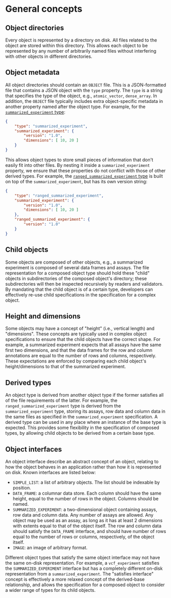 # General concepts

## Object directories

Every object is represented by a directory on disk.
All files related to the object are stored within this directory.
This allows each object to be represented by any number of arbitrarily named files without interfering with other objects in different directories. 

## Object metadata

All object directories should contain an `OBJECT` file.
This is a JSON-formatted file that contains a JSON object with the `type` property.
The `type` is a string that specifies the type of the object, e.g., `atomic_vector`, `dense_array`.
In addition, the `OBJECT` file typically includes extra object-specific metadata in another property named after the object type.
For example, for the [`summarized_experiment` type](summarized_experiment):

```json
{
    "type": "summarized_experiment",
    "summarized_experiment": {
        "version": "1.0",
        "dimensions": [ 10, 20 ]
    }
}
```

This allows object types to store small pieces of information that don't easily fit into other files.
By nesting it inside a `summarized_experiment` property, we ensure that these properties do not conflict with those of other derived types.
For example, the [`ranged_summarized_experiment` type](ranged_summarized_experiment) is built on top of the `summarized_experiment`, but has its own version string:

```json
{
    "type": "ranged_summarized_experiment",
    "summarized_experiment": {
        "version": "1.0",
        "dimensions": [ 10, 20 ]
    },
    "ranged_summarized_experiment": {
        "version": "1.0"
    }
}
```

## Child objects

Some objects are composed of other objects, e.g., a summarized experiment is composed of several data frames and assays.
The file representation for a composed object type should hold these "child" objects in subdirectories of the composed object's directory;
these subdirectories will then be inspected recursively by readers and validators.
By mandating that the child object is of a certain type, developers can effectively re-use child specifications in the specification for a complex object.

## Height and dimensions

Some objects may have a concept of "height" (i.e., vertical length) and "dimensions".
These concepts are typically used in complex object specifications to ensure that the child objects have the correct shape.
For example, a summarized experiment expects that all assays have the same first two dimensions, 
and that the data frames for the row and column annotations are equal to the number of rows and columns, respectively.
These expectations are enforced by comparing each child object's height/dimensions to that of the summarized experiment.

## Derived types

An object type is derived from another object type if the former satisfies all of the file requirements of the latter.
For example, the `ranged_summarized_experiment` type is derived from the `summarized_experiment` type,
storing its assays, row data and column data in the same files as specified in the `summarized_experiment` specification.
A derived type can be used in any place where an instance of the base type is expected.
This provides some flexibility in the specification of composed types, by allowing child objects to be derived from a certain base type.

## Object interfaces

An object interface describe an abstract concept of an object, relating to how the object behaves in an application rather than how it is represented on disk.
Known interfaces are listed below:

- `SIMPLE_LIST`: a list of arbitrary objects.
  The list should be indexable by position.
- `DATA_FRAME`: a columnar data store.
  Each column should have the same height, equal to the number of rows in the object.
  Columns should be named.
- `SUMMARIZED_EXPERIMENT`: a two-dimensional object containing assays, row data and column data.
  Any number of assays are allowed.
  Any object may be used as an assay, as long as it has at least 2 dimensions with extents equal to that of the object itself.
  The row and column data should satisfy the `DATA_FRAME` interface, and should have number of rows equal to the number of rows or columns, respectively, of the object itself.
- `IMAGE`: an image of arbitrary format.

Different object types that satisfy the same object interface may not have the same on-disk representation.
For example, a `vcf_experiment` satisfies the `SUMMARIZED_EXPERIMENT` interface but has a completely different on-disk representation from a `summarized_experiment`. 
The "satisfies interface" concept is effectively a more relaxed concept of the derived-base relationship,
and allows the specification for a composed object to consider a wider range of types for its child objects.
